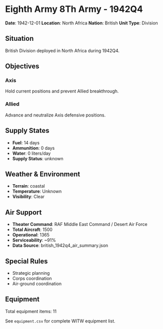 # Eighth Army 8Th Army - 1942Q4

**Date**: 1942-12-01
**Location**: North Africa
**Nation**: British
**Unit Type**: Division

## Situation

British Division deployed in North Africa during 1942Q4.

## Objectives

### Axis
Hold current positions and prevent Allied breakthrough.

### Allied
Advance and neutralize Axis defensive positions.

## Supply States

- **Fuel**: 14 days
- **Ammunition**: 0 days
- **Water**: 0 liters/day
- **Supply Status**: unknown

## Weather & Environment

- **Terrain**: coastal
- **Temperature**: Unknown
- **Visibility**: Clear

## Air Support

- **Theater Command**: RAF Middle East Command / Desert Air Force
- **Total Aircraft**: 1500
- **Operational**: 1365
- **Serviceability**: ~91%
- **Data Source**: british_1942q4_air_summary.json

## Special Rules

- Strategic planning
- Corps coordination
- Air-ground coordination

## Equipment

Total equipment items: 11

See `equipment.csv` for complete WITW equipment list.
